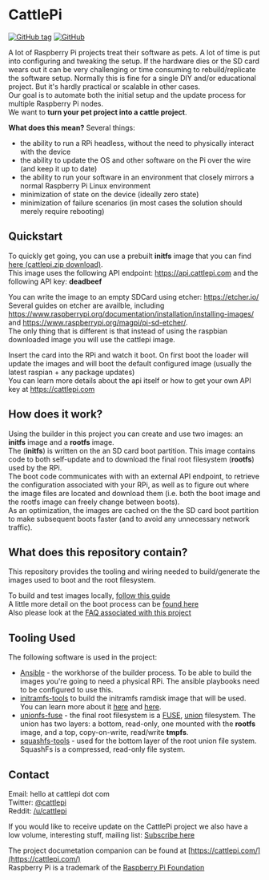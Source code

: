 # CattlePi


[![GitHub tag](https://img.shields.io/github/tag/cattlepi/cattlepi.svg)](https://github.com/cattlepi/cattlepi)
[![GitHub](https://img.shields.io/github/license/cattlepi/cattlepi.svg)](https://github.com/cattlepi/cattlepi)

A lot of Raspberry Pi projects treat their software as pets. A lot of time is put into configuring and tweaking the setup. If the hardware dies or the SD card wears out it can be very challenging or time consuming to rebuild/replicate the software setup.  Normally this is fine for a single DIY and/or educational project. But it's hardly practical or scalable in other cases.  
Our goal is to automate both the initial setup and the update process for multiple Raspberry Pi nodes.  
We want to **turn your pet project into a cattle project**.  

**What does this mean?** Several things:  
 * the ability to run a RPi headless, without the need to physically interact with the device 
 * the ability to update the OS and other software on the Pi over the wire (and keep it up to date)
 * the ability to run your software in an environment that closely mirrors a normal Raspberry Pi Linux environment
 * minimization of state on the device (ideally zero state)
 * minimization of failure scenarios (in most cases the solution should merely require rebooting)

## Quickstart
To quickly get going, you can use a prebuilt **initfs** image that you can find [here (cattlepi.zip download)](https://api.cattlepi.com/images/global/raspbian-lite/2018-06-29/bootstrap/cattlepi.zip?apiKey=deadbeef).  
This image uses the following API endpoint: https://api.cattlepi.com and the following API key: **deadbeef**   

You can write the image to an empty SDCard using etcher: https://etcher.io/    
Several guides on etcher are availble, including https://www.raspberrypi.org/documentation/installation/installing-images/ and https://www.raspberrypi.org/magpi/pi-sd-etcher/.  
The only thing that is different is that instead of using the raspbian downloaded image you will use the cattlepi image.

Insert the card into the RPi and watch it boot. On first boot the loader will update the images and will boot the default configured image (usually the latest raspian + any package updates)   
You can learn more details about the api itself or how to get your own API key at https://cattlepi.com

## How does it work?
Using the builder in this project you can create and use two images: an **initfs** image and a **rootfs** image.  
The (**initfs**) is written on the an SD card boot partition. This image contains code to both self-update and to download the final root filesystem (**rootfs**) used by the RPi.  
The boot code communicates with with an external API endpoint, to retrieve the configuration associated with your RPi, as well as to figure out where the image files are located and download them (i.e. both the boot image and the rootfs image can freely change between boots).  
As an optimization, the images are cached on the the SD card boot partition to make subsequent boots faster (and to avoid any unnecessary network traffic).

## What does this repository contain?
This repository provides the tooling and wiring needed to build/generate the images used to boot and the root filesystem.  

To build and test images locally, [follow this guide](https://github.com/cattlepi/cattlepi/blob/master/doc/BUILDING.md)   
A little more detail on the boot process can be [found here](https://cattlepi.com/flow/)  
Also please look at the [FAQ associated with this project](https://github.com/cattlepi/cattlepi/blob/master/doc/FAQ.md)

## Tooling Used
The following software is used in the project: 
 * [Ansible](https://docs.ansible.com/ansible/latest/index.html) - the workhorse of the builder process. To be able to build the images you're going to need a physical RPi. The ansible playbooks need to be configured to use this.
 * [initramfs-tools](https://manpages.debian.org/jessie/initramfs-tools/initramfs-tools.8.en.html) to build the initramfs ramdisk image that will be used. You can learn more about it [here](https://www.kernel.org/doc/Documentation/early-userspace/README) and [here](https://archive.is/20130104033427/http://www.linuxfordevices.com/c/a/Linux-For-Devices-Articles/Introducing-initramfs-a-new-model-for-initial-RAM-disks/).
 * [unionfs-fuse](http://manpages.ubuntu.com/manpages/trusty/man8/unionfs-fuse.8.html) - the final root filesystem is a [FUSE](https://en.wikipedia.org/wiki/Filesystem_in_Userspace), [union](https://en.wikipedia.org/wiki/UnionFS) filesystem. The union has two layers: a bottom, read-only, one mounted with the **rootfs** image, and a top, copy-on-write, read/write **tmpfs**.
 * [squashfs-tools](http://tldp.org/HOWTO/SquashFS-HOWTO/index.html) - used for the bottom layer of the root union file system. SquashFs is a compressed, read-only file system. 

## Contact
Email: hello at cattlepi dot com  
Twitter: [@cattlepi](https://twitter.com/cattlepi)  
Reddit: [/u/cattlepi](https://www.reddit.com/user/cattlepi)  

If you would like to receive update on the CattlePi project we also have a low volume, interesting stuff, mailing list: [Subscribe here](http://eepurl.com/dDcwlL)  

The project documetation companion can be found at [https://cattlepi.com/](https://cattlepi.com/)  
Raspberry Pi is a trademark of the [Raspberry Pi Foundation](https://www.raspberrypi.org/)
 
